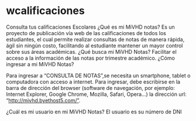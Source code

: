 # wcalificaciones
Consulta tus calificaciones Escolares ¿Qué es mi MiVHD notas?
Es un proyecto de publicación vía web de las calificaciones de todos los estudiantes, el cual permite realizar consultas de notas de manera rápida, ágil sin ningún costo, facilitando al estudiante mantener un mayor control sobre sus áreas académicas.
¿Qué busca mi MiVHD Notas?
Facilitar el acceso a la información de las notas por trimestre académico.
¿Cómo ingresar a mi MiVHD Notas?

Para ingresar a “CONSULTA DE NOTAS”,se necesita un smartphone, tablet o computadora con acceso a internet. 
Para ingresar, debe escribirse en la barra de dirección del browser (software de navegación, por ejemplo: Internet Explorer, Google Chrome, Mozilla, Safari, Opera...) la  dirección url: “http://mivhd.byethost5.com/”.

¿Cuál es mi usuario en mi MiVHD Notas?
El usuario es su número de DNI
